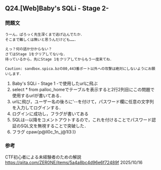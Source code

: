 ## Q24.[Web]Baby's SQLi - Stage 2-
### 問題文
```
うーん，ぱろっく先生深くまで逃げ込んでたか．
そこまで難しくは無いと思うんだけども……．

えっ？何の話か分からない？
さてはStage 1をクリアしてないな．
待っているから，先にStage 1をクリアしてからもう一度来てね．

Caution: sandbox.spica.bzの80,443番ポート以外への攻撃は絶対にしないようにお願いします．
```
1. Baby's SQLi - Stage 1 -で使用したurlに飛ぶ
2. select * from palloc_homeでテーブルを表示すると2行2列目にこの問題で使用するurlが書いてある．
3. urlに飛び，ユーザー名の後ろに'--を付けて，パスワード欄に任意の文字列を入力してログインする．
4. ログインに成功し，フラグが書いてある
5. SQLは--以降をコメントアウトするので，これを付けることでパスワード認証のSQL文を無視することで突破した．
6. フラグ cpaw{p@ll0c_1n_j@1l3:)}
### 参考
CTF初心者による未経験者のための解説 https://qiita.com/ZER0NE/items/5a4a8bc4d96e6f72489f 2025/10/16